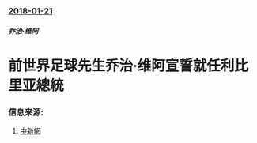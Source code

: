 ### [2018-01-21](/news/2018/01/21/index.md)

##### 乔治·维阿
# 前世界足球先生乔治·维阿宣誓就任利比里亚總統 




### 信息来源:

1. [中新網](http://www.chinanews.com/gj/2018/01-23/8430675.shtml)

